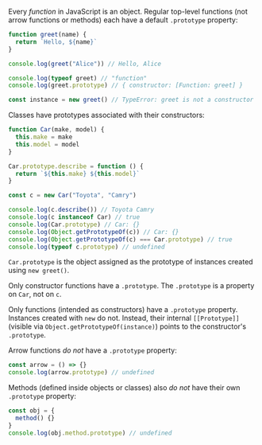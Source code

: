 Every _function_ in JavaScript is an object.
Regular top-level functions (not arrow functions or methods) each have a default `.prototype` property:

```ts
function greet(name) {
  return `Hello, ${name}`
}

console.log(greet("Alice")) // Hello, Alice

console.log(typeof greet) // "function"
console.log(greet.prototype) // { constructor: [Function: greet] }

const instance = new greet() // TypeError: greet is not a constructor
```

Classes have prototypes associated with their constructors:

```js
function Car(make, model) {
  this.make = make
  this.model = model
}

Car.prototype.describe = function () {
  return `${this.make} ${this.model}`
}

const c = new Car("Toyota", "Camry")

console.log(c.describe()) // Toyota Camry
console.log(c instanceof Car) // true
console.log(Car.prototype) // Car: {}
console.log(Object.getPrototypeOf(c)) // Car: {}
console.log(Object.getPrototypeOf(c) === Car.prototype) // true
console.log(typeof c.prototype) // undefined
```

`Car.prototype` is the object assigned as the prototype of instances created using `new greet()`.

Only constructor functions have a `.prototype`. 
The `.prototype` is a property on `Car`, not on `c`.

Only functions (intended as constructors) have a `.prototype` property. 
Instances created with `new` do not. 
Instead, their internal `[[Prototype]]` (visible via `Object.getPrototypeOf(instance)`) points to the constructor's `.prototype`.

Arrow functions *do not* have a `.prototype` property:

```js
const arrow = () => {}
console.log(arrow.prototype) // undefined
```

Methods (defined inside objects or classes) also _do not_ have their own `.prototype` property:

```js
const obj = {
  method() {}
}
console.log(obj.method.prototype) // undefined
```

